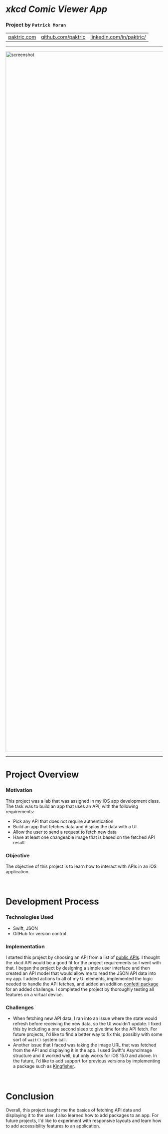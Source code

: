 # *xkcd Comic Viewer App*
### Project by **`Patrick Moran`**

<table>
    <tr>
        <td><a href="https://www.paktric.com/">paktric.com</a></td>
        <td><a href="https://www.github.com/paktric/">github.com/paktric</a></td>
        <td><a href="https://www.linkedin.com/in/paktric/">linkedin.com/in/paktric/</a></td>
    </tr>
</table>

---

<img width="2240" alt="screenshot" src="https://user-images.githubusercontent.com/37051272/219986022-db1128fc-cb81-44c8-adde-51c956f1f623.png">   

---

# Project Overview
### Motivation
This project was a lab that was assigned in my iOS app development class. The task was to build an app that uses an API, with the following requirements:
- Pick any API that does not require authentication
- Build an app that fetches data and display the data with a UI
- Allow the user to send a request to fetch new data
- Have at least one changeable image that is based on the fetched API result

### Objective
The objective of this project is to learn how to interact with APIs in an iOS application. 

<br />

# Development Process
### Technologies Used
- Swift, JSON
- GitHub for version control

### Implementation
I started this project by choosing an API from a list of [public APIs](https://github.com/public-apis/public-apis). I thought the xkcd API would be a good fit for the project requirements so I went with that. I began the project by designing a simple user interface and then created an API model that would allow me to read the JSON API data into my app. I added actions to all of my UI elements, implemented the logic needed to handle the API fetches, and added an addition [confetti package](https://github.com/simibac/ConfettiSwiftUI) for an added challenge. I completed the project by thoroughly testing all features on a virtual device. 

### Challenges
- When fetching new API data, I ran into an issue where the state would refresh before receiving the new data, so the UI wouldn't update. I fixed this by including a one second sleep to give time for the API fetch. For future projects, I'd like to find a better way to fix this, possibly with some sort of `wait()` system call.
- Another issue that I faced was taking the image URL that was fetched from the API and displaying it in the app. I used Swift's AsyncImage structure and it worked well, but only works for iOS 15.0 and above. In the future, I'd like to add support for previous versions by implementing a package such as [Kingfisher](https://github.com/onevcat/Kingfisher).

<br />

# Conclusion
Overall, this project taught me the basics of fetching API data and displaying it to the user. I also learned how to add packages to an app. For future projects, I'd like to experiment with responsive layouts and learn how to add accessibility features to an application. 
